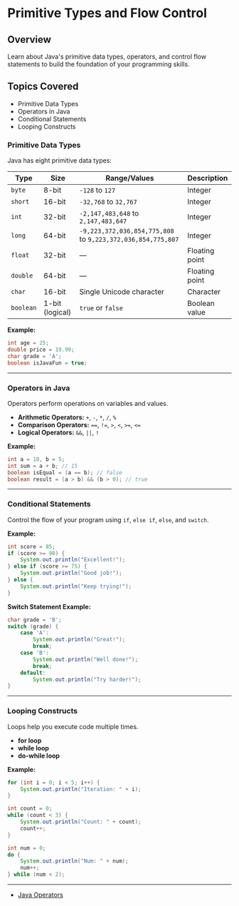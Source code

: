 # Primitive Types and Flow Control

## Overview

Learn about Java's primitive data types, operators, and control flow statements to build the foundation of your programming skills.

## Topics Covered
- Primitive Data Types
- Operators in Java
- Conditional Statements
- Looping Constructs


### Primitive Data Types

Java has eight primitive data types:

| Type     | Size                | Range/Values                                      | Description                    |
|----------|---------------------|---------------------------------------------------|--------------------------------|
| `byte`   | 8-bit               | `-128` to `127`                                   | Integer                        |
| `short`  | 16-bit              | `-32,768` to `32,767`                             | Integer                        |
| `int`    | 32-bit              | `-2,147,483,648` to `2,147,483,647`               | Integer                        |
| `long`   | 64-bit              | `-9,223,372,036,854,775,808` to `9,223,372,036,854,775,807` | Integer                        |
| `float`  | 32-bit              | —                                                 | Floating point                 |
| `double` | 64-bit              | —                                                 | Floating point                 |
| `char`   | 16-bit              | Single Unicode character                          | Character                      |
| `boolean`| 1-bit (logical)     | `true` or `false`                                 | Boolean value                  |

**Example:**

```java
int age = 25;
double price = 19.99;
char grade = 'A';
boolean isJavaFun = true;
```

---

### Operators in Java

Operators perform operations on variables and values.

- **Arithmetic Operators:** `+`, `-`, `*`, `/`, `%`
- **Comparison Operators:** `==`, `!=`, `>`, `<`, `>=`, `<=`
- **Logical Operators:** `&&`, `||`, `!`

**Example:**

```java
int a = 10, b = 5;
int sum = a + b; // 15
boolean isEqual = (a == b); // false
boolean result = (a > b) && (b > 0); // true
```

---

### Conditional Statements

Control the flow of your program using `if`, `else if`, `else`, and `switch`.

**Example:**

```java
int score = 85;
if (score >= 90) {
    System.out.println("Excellent!");
} else if (score >= 75) {
    System.out.println("Good job!");
} else {
    System.out.println("Keep trying!");
}
```

**Switch Statement Example:**

```java
char grade = 'B';
switch (grade) {
    case 'A':
        System.out.println("Great!");
        break;
    case 'B':
        System.out.println("Well done!");
        break;
    default:
        System.out.println("Try harder!");
}
```

---

### Looping Constructs

Loops help you execute code multiple times.

- **for loop**
- **while loop**
- **do-while loop**

**Example:**

```java
for (int i = 0; i < 5; i++) {
    System.out.println("Iteration: " + i);
}

int count = 0;
while (count < 3) {
    System.out.println("Count: " + count);
    count++;
}

int num = 0;
do {
    System.out.println("Num: " + num);
    num++;
} while (num < 2);
```

---

- [Java Operators](https://docs.oracle.com/javase/tutorial/java/nutsandbolts/opsummary.html)

